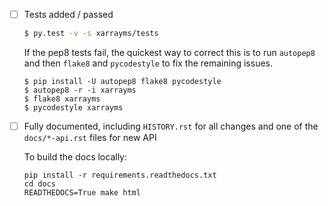 - [ ] Tests added / passed

  ```bash
  $ py.test -v -s xarrayms/tests
  ```

  If the pep8 tests fail, the quickest way to correct
  this is to run `autopep8` and then `flake8` and
  `pycodestyle` to fix the remaining issues.

  ```
  $ pip install -U autopep8 flake8 pycodestyle
  $ autopep8 -r -i xarrayms
  $ flake8 xarrayms
  $ pycodestyle xarrayms
  ```

- [ ] Fully documented, including `HISTORY.rst` for all changes
      and one of the `docs/*-api.rst` files for new API

  To build the docs locally:

  ```
  pip install -r requirements.readthedocs.txt
  cd docs
  READTHEDOCS=True make html
  ```
